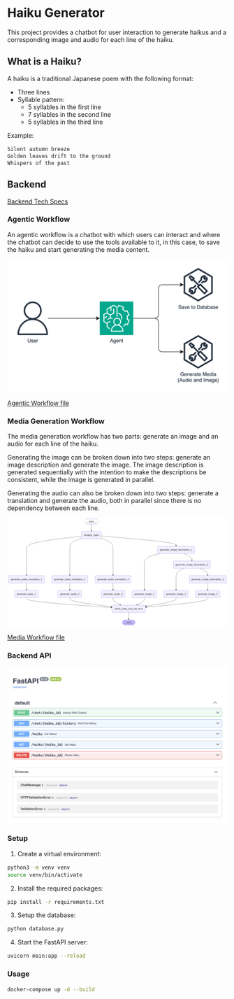 # Haiku Generator

This project provides a chatbot for user interaction to generate haikus and a corresponding image and audio for each line of the haiku.

## What is a Haiku?

A haiku is a traditional Japanese poem with the following format:
- Three lines
- Syllable pattern:
    - 5 syllables in the first line
    - 7 syllables in the second line
    - 5 syllables in the third line

Example:
```text
Silent autumn breeze
Golden leaves drift to the ground
Whispers of the past
```

## Backend

[Backend Tech Specs](Backend-Tech-Specs.md)

### Agentic Workflow

An agentic workflow is a chatbot with which users can interact and where the chatbot can decide to use the tools available to it, in this case, to save the haiku and start generating the media content.

![Agentic Workflow](assets/agentic-workflow.drawio.png)

[Agentic Workflow file](https://app.diagrams.net/?title=agentic-workflow#Uhttps%3A%2F%2Fraw.githubusercontent.com%2Fdanielwohlgemuth%2Ffree-genai-bootcamp-2025%2Frefs%2Fheads%2Fmain%2Fhaiku-generator%2Fassets%2Fagentic-workflow.drawio)

### Media Generation Workflow

The media generation workflow has two parts: generate an image and an audio for each line of the haiku.

Generating the image can be broken down into two steps: generate an image description and generate the image. The image description is generated sequentially with the intention to make the descriptions be consistent, while the image is generated in parallel.

Generating the audio can also be broken down into two steps: generate a translation and generate the audio, both in parallel since there is no dependency between each line.

![Media Workflow](assets/media-mermaid.png)

[Media Workflow file](assets/media.mermaid)

### Backend API

![Backend API](assets/backend-api.png)

### Setup

1. Create a virtual environment:
```bash
python3 -m venv venv
source venv/bin/activate
```
2. Install the required packages:
```bash
pip install -r requirements.txt
```

3. Setup the database:
```bash
python database.py
```

4. Start the FastAPI server:
```bash
uvicorn main:app --reload
```

### Usage

```bash
docker-compose up -d --build
```
